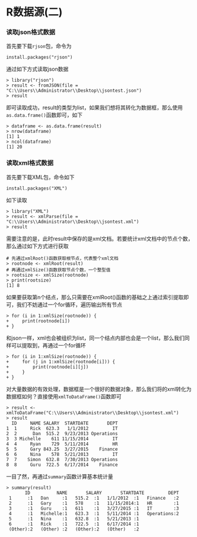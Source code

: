 # R数据源(二)
### 读取json格式数据
首先要下载`rjson`包，命令为
```
install.packages("rjson")
```
通过如下方式读取json数据
```
> library("rjson")
> result <- fromJSON(file = "C:\\Users\\Administrator\\Desktop\\jsontest.json")
> result
```
即可读取成功，result的类型为list，如果我们想将其转化为数据框，那么使用`as.data.frame()`函数即可，如下
```
> dataframe <- as.data.frame(result)
> nrow(dataframe)
[1] 1
> ncol(dataframe)
[1] 20
```
### 读取xml格式数据
首先要下载XML包，命令如下
```
install.packages("XML")
```
如下读取
```
> library("XML")
> result <- xmlParse(file = "C:\\Users\\Administrator\\Desktop\\jsontest.xml")
> result
```
需要注意的是，此时result中保存的是xml文档。若要统计xml文档中的节点个数，那么通过如下方式进行获取
```
# 先通过xmlRoot()函数获取根节点，代表整个xml文档
> rootnode <- xmlRoot(result)
# 再通过xmlSize()函数获取节点个数，一个整型值
> rootsize <- xmlSize(rootnode)
> print(rootsize)
[1] 8
```
如果要获取第n个结点，那么只需要在xmlRoot()函数的基础之上通过索引提取即可，我们不妨通过一个for循环，遍历输出所有节点
```
> for (i in 1:xmlSize(rootnode)) {
+     print(rootnode[i])
+ }
```
和json一样，xml也会被组织为list，同一个结点内部也会是一个list，那么我们同样可以提取到，再通过一个for循环
```
> for (i in 1:xmlSize(rootnode)) {
+     for (j in 1:xmlSize(rootnode[i])) {
+         print(rootnode[i][j])
+     }
+ }
```
对大量数据的有效处理，数据框是一个很好的数据对象，那么我们将的xml转化为数据框如何？直接使用`xmlToDataFrame()`函数即可
```
> result <- xmlToDataFrame("C:\\Users\\Administrator\\Desktop\\jsontest.xml")
> result
  ID     NAME SALARY  STARTDATE       DEPT
1  1     Rick  623.3   1/1/2012         IT
2  2      Dan  515.2  9/23/2013 Operations
3  3 Michelle    611 11/15/2014         IT
4  4     Ryan    729  5/11/2014         HR
5  5     Gary 843.25  3/27/2015    Finance
6  6     Nina    578  5/21/2013         IT
7  7    Simon  632.8  7/30/2013 Operations
8  8     Guru  722.5  6/17/2014    Finance
```
一目了然，再通过`summary`函数计算基本统计量
```
> summary(result)
       ID          NAME       SALARY       STARTDATE         DEPT  
 1      :1   Dan     :1   515.2  :1   1/1/2012  :1   Finance   :2  
 2      :1   Gary    :1   578    :1   11/15/2014:1   HR        :1  
 3      :1   Guru    :1   611    :1   3/27/2015 :1   IT        :3  
 4      :1   Michelle:1   623.3  :1   5/11/2014 :1   Operations:2  
 5      :1   Nina    :1   632.8  :1   5/21/2013 :1                 
 6      :1   Rick    :1   722.5  :1   6/17/2014 :1                 
 (Other):2   (Other) :2   (Other):2   (Other)   :2                 
 ```